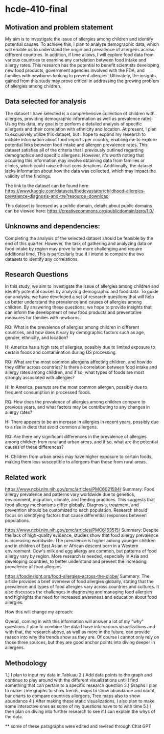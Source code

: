 # hcde-410-final

## Motivation and problem statement

My aim is to investigate the issue of allergies among children and identify potential causes. To achieve this, I plan to analyze demographic data, which will enable us to understand the origin and prevalence of allergens across different countries. In addition, if time allows, I will explore food data from various countries to examine any correlation between food intake and allergy rates. This research has the potential to benefit scientists developing new food products, government agencies involved with the FDA, and families with newborns looking to prevent allergies. Ultimately, the insights gained from this study may prove critical in addressing the growing problem of allergies among children.


## Data selected for analysis

The dataset I have selected is a comprehensive collection of children with allergies, providing demographic information as well as prevalence rates. Using this data, my goal is to perform a detailed analysis of specific allergens and their correlation with ethnicity and location. At present, I plan to exclusively utilize this dataset, but I hope to expand my research to include information about food imports per country, enabling me to explore potential links between food intake and allergen prevalence rates. This dataset satisfies all of the criteria that I previously outlined regarding demographics and specific allergens. However, it's worth noting that acquiring this information may involve obtaining data from families or clinics, which could raise ethical considerations. Additionally, the dataset lacks information about how the data was collected, which may impact the validity of the findings.

The link to the dataset can be found here: https://www.kaggle.com/datasets/thedevastator/childhood-allergies-prevalence-diagnosis-and-tre?resource=download

This dataset is licensed as a public domain, details about public domains can be viewed here: https://creativecommons.org/publicdomain/zero/1.0/ 

## Unknowns and dependencies: 

Completing the analysis of the selected dataset should be feasible by the end of this quarter. However, the task of gathering and analyzing data on food intake by region may prove to be more challenging and require additional time. This is particularly true if I intend to compare the two datasets to identify any correlations. 


## Research Questions

In this study, we aim to investigate the issue of allergies among children and identify potential causes by analyzing demographic and food data. To guide our analysis, we have developed a set of research questions that will help us better understand the prevalence and causes of allergies among children. By answering these questions, we hope to provide insights that can inform the development of new food products and preventative measures for families with newborns.

RQ: What is the prevalence of allergies among children in different countries, and how does it vary by demographic factors such as age, gender, ethnicity, and location?

H: America has a high rate of allergies, possibly due to limited exposure to certain foods and contamination during US processing.

RQ: What are the most common allergens affecting children, and how do they differ across countries?
Is there a correlation between food intake and allergy rates among children, and if so, what types of foods are most strongly associated with allergies?

H: In America, peanuts are the most common allergen, possibly due to frequent consumption in processed foods.

RQ: How does the prevalence of allergies among children compare to previous years, and what factors may be contributing to any changes in allergy rates?

H: There appears to be an increase in allergies in recent years, possibly due to a rise in diets that avoid common allergens.

RQ: Are there any significant differences in the prevalence of allergies among children from rural and urban areas, and if so, what are the potential causes of these differences?

H: Children from urban areas may have higher exposure to certain foods, making them less susceptible to allergens than those from rural areas.

## Related work

https://www.ncbi.nlm.nih.gov/pmc/articles/PMC6021584/
Summary: Food allergy prevalence and patterns vary worldwide due to genetics, environment, migration, climate, and feeding practices. This suggests that food allergy mechanisms differ globally. Diagnosis, treatment, and prevention should be customized to each population. Research should focus on identifying factors that cause differential responses between populations.

https://www.ncbi.nlm.nih.gov/pmc/articles/PMC6163515/
Summary: 
Despite the lack of high-quality evidence, studies show that food allergy prevalence is increasing worldwide. The prevalence is higher among younger children and in children of East Asian or African descent born in a Western environment. Cow's milk and egg allergy are common, but patterns of food allergy vary by region. More research is needed, especially in Asia and developing countries, to better understand and prevent the increasing prevalence of food allergies.

https://foodinsight.org/food-allergies-across-the-globe/
Summary: The article provides a brief overview of food allergies globally, stating that the prevalence and types of food allergies vary across countries and cultures. It also discusses the challenges in diagnosing and managing food allergies and highlights the need for increased awareness and education about food allergies.

How this will change my aproach: 

Overall, coming in with this information will answer a lot of my "why" questions. I plan to combine the data I have into various visualizations and with that, the research above, as well as more in the future, can provide reason into why the trends show as they are. Of course I cannot only rely on those three sources, but they are good anchor points into diving deeper in allergens. 

## Methodology

1.) I plan to input my data in Tabluau
2.) Add data points to the graph and continue to play around with the different visualizations until I find something that can pertain to a specific research question
3.) Graphs I plan to make: Line graphs to show trends, maps to show abundance and count, bar charts to compare countries allergens, Tree maps also to show abundance
4.) After making these static visualizations, I also plan to make some interactive ones as some of my questions have to to with time 
5.) I then plan on diving into further research to see if I can explain the whys of the data. 

** some of these paragraphs were edited and revised through Chat GPT